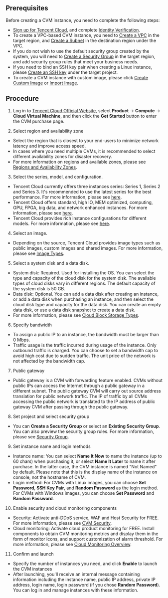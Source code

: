 ## Prerequisites
Before creating a CVM instance, you need to complete the following steps:

- [Sign up for Tencent Cloud](https://intl.cloud.tencent.com/document/product/213/6090), and complete [Identity Verification](https://cloud.tencent.com/document/product/378/3629).
- To create a VPC-based CVM instance, you need to [Create a VPC](https://intl.cloud.tencent.com/document/product/215/8113) in the target region, and [Create a Subnet](https://intl.cloud.tencent.com/document/product/215/8114) in the destination region under the VPC. 
- If you do not wish to use the default security group created by the system, you will need to [Create a Security Group](https://intl.cloud.tencent.com/document/product/213/18197#creating-a-security-group) in the target region, and add security group rules that meet your business needs.
- If you need to bind an SSH key pair when creating a Linux instance, please [Create an SSH key](https://intl.cloud.tencent.com/document/product/213/16691#creating-an-ssh-key) under the target project.
- To create a CVM instance with custom image, please click [Create Custom Image](https://intl.cloud.tencent.com/document/product/213/4942) or [Import Image](https://intl.cloud.tencent.com/document/product/213/4945).



## Procedure
1) Log in to [Tencent Cloud Official Website](https://intl.cloud.tencent.com), select **Product** -> **Compute** -> **Cloud Virtual Machine**, and then click the **Get Started** button to enter the CVM purchase page.

2) Select region and availability zone

- Select the region that is closest to your end-users to minimize network latency and improve access speed.
- In cases where you need multiple CVMs, it is recommended to select different availability zones for disaster recovery.
- For more information on regions and available zones, please see [Regions and Availability Zones](https://intl.cloud.tencent.com/document/product/213/6091).

3) Select the series, model, and configuration.

- Tencent Cloud currently offers three instances series: Series 1, Series 2 and Series 3. It's recommended to use the latest series for the best performance. For more information, please see [here](https://intl.cloud.tencent.com/document/product/213/11518#S).
- Tencent Cloud offers standard, high IO, MEM optimized, computing, GPU, FPGA, big data, and network enhanced instances. For more information, please see [here](https://intl.cloud.tencent.com/document/product/213/11518#M).
- Tencent Cloud provides rich instance configurations for different models. For more information, please see [here](https://intl.cloud.tencent.com/document/product/213/11518).

4) Select an image.

- Depending on the source, Tencent Cloud provides image types such as public images, custom images and shared images. For more information, please see [Image Types](https://intl.cloud.tencent.com/document/product/213/4941).

5) Select a system disk and a data disk.

- System disk: Required. Used for installing the OS. You can select the type and capacity of the cloud disk for the system disk. The available types of cloud disks vary in different regions. The default capacity of the system disk is 50 GB.
- Data disk: Optional. You can add a data disk after creating an instance, or add a data disk when purchasing an instance, and then select the cloud disk type and capacity for the data disk. You can create an empty data disk, or use a data disk snapshot to create a data disk.
- For more information, please see [Cloud Block Storage Types](https://intl.cloud.tencent.com/document/product/213/4952).

6) Specify bandwidth

- To assign a public IP to an instance, the bandwidth must be larger than 0 Mbps.
- Traffic usage is the traffic incurred during usage of the instance. Only outbound traffic is charged. You can choose to set a bandwidth cap to avoid high cost due to sudden traffic. The unit price of the network is not affected by the bandwidth cap. 


7) Public gateway
- Public gateway is a CVM with forwarding feature enabled. CVMs without public IPs can access the Internet through a public gateway in a different subnet. The public gateway CVM will carry out source address translation for public network traffic. The IP of traffic by all CVMs accessing the public network is translated to the IP address of public gateway CVM after passing through the public gateway.


8) Set project and select security group
- You can **Create a Security Group** or select an **Existing Security Group**. You can also preview the security group rules. For more information, please see [Security Group](https://intl.cloud.tencent.com/document/product/213/12452).


9) Set instance name and login methods

- Instance name: You can select **Name It Now** to name the instance (up to 60 chars) when purchasing it, or select **Name It Later** to name it after purchase. In the latter case, the CVM instance is named "Not Named" by default. Please note that this is the display name of the instance on console, not the hostname of CVM.
- Login method: For CVMs with Linux images, you can choose **Set Password**, **SSH Key Pair**, and **Random Password** as the login method. For CVMs with Windows images, you can choose **Set Password** and **Random Password**.



10) Enable security and cloud monitoring components

- Security: Activate anti-DDoS service, WAF and Host Security for FREE. For more information, please see [CVM Security](https://intl.cloud.tencent.com/document/product/296/2221).
- Cloud monitoring: Activate cloud product monitoring for FREE. Install components to obtain CVM monitoring metrics and display them in the form of monitor icons, and support customization of alarm threshold. For more information, please see [Cloud Monitoring Overview](https://cloud.tencent.com/document/product/248/13466).

11) Confirm and launch

- Specify the number of instances you need, and click **Enable** to launch the CVM instances
- After launching, you'll receive an internal message containing information including the instance name, public IP address, private IP address, login name, login password (if you chose **Random Password**). You can log in and manage instances with these information.





